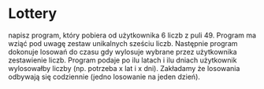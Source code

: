 # Lottery
napisz program, który pobiera od użytkownika 6 liczb z puli 49. Program ma wziąć pod  uwagę zestaw unikalnych sześciu liczb.  Następnie program dokonuje losowań do czasu gdy wylosuje wybrane przez użytkownika zestawienie liczb. Program podaje po ilu latach i ilu dniach użytkownik wylosowałby liczby (np. potrzeba x lat i x dni). Zakładamy że losowania odbywają się codziennie (jedno losowanie na jeden dzień).
